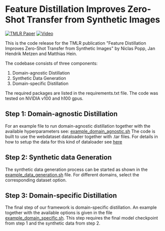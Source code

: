 # Feature Distillation Improves Zero-Shot Transfer from Synthetic Images

[![TMLR Paper](https://img.shields.io/badge/TMLR-Paper-blue)](https://openreview.net/forum?id=SP8DLl6jgb)
[![Video](https://img.shields.io/badge/YouTube-Video-red)](https://www.youtube.com/watch?v=KbdacNWGiAM)


This is the code release for the TMLR publication "Feature Distillation Improves Zero-Shot Transfer from Synthetic Images" by Niclas Popp, Jan Hendrik Metzen and Matthias Hein. 


The codebase consists of three components: 

1. Domain-agnostic Distillation
2. Synthetic Data Generation
3. Domain-specific Distillation

The required packages are listed in the requirements.txt file. The code was tested on NVIDIA v100 and h100 gpus.

## Step 1: Domain-agnostic Distillation
For an example file to run domain-agnostic distillation together with the available hyperparameters see: [example_domain_agnostic.sh](https://github.com/boschresearch/ZeroShotDistillation/blob/main/example_domain_agnostic.sh)
The code is built to use the webdataset dataloader together with .tar files. For details in how to setup the data for this kind of dataloader see [here](https://github.com/webdataset/webdataset)

## Step 2: Synthetic data Generation
The synthetic data generation process can be started as shown in the [example_data_generation.sh](https://github.com/boschresearch/ZeroShotDistillation/blob/main/example_data_generation.sh) file. 
For different domains, select the corresponding dataset option.

## Step 3: Domain-specific Distillation
The final step of our framework is domain-specific distillation.
An example together with the available options is given in the file [example_domain_specific.sh](https://github.com/boschresearch/ZeroShotDistillation/blob/main/example_domain_specific.sh). 
This step requires the final model checkpoint from step 1 and the synthetic data from step 2.
